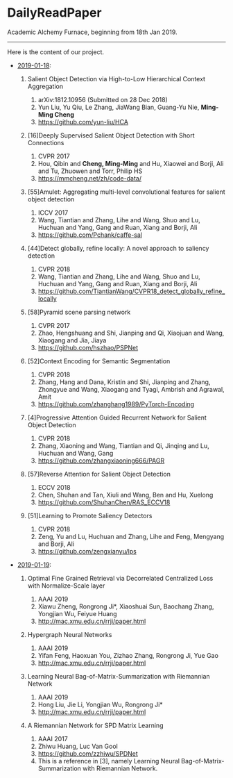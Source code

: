 # DailyReadPaper

Academic Alchemy Furnace, beginning from 18th Jan 2019.
___
Here is the content of our project.


- [2019-01-18](2019/01/18_Fri/Papers.md):  
    1. Salient Object Detection via High-to-Low Hierarchical Context Aggregation
        1. arXiv:1812.10956 (Submitted on 28 Dec 2018)
        2. Yun Liu, Yu Qiu, Le Zhang, JiaWang Bian, Guang-Yu Nie, **Ming-Ming Cheng**
        3. https://github.com/yun-liu/HCA

    2. \[16]Deeply Supervised Salient Object Detection with Short Connections 
        1. CVPR 2017
        2. Hou, Qibin and **Cheng, Ming-Ming** and Hu, Xiaowei and Borji, Ali and Tu, Zhuowen and Torr, Philip HS
        3. https://mmcheng.net/zh/code-data/
        
    3. \[55]Amulet: Aggregating multi-level convolutional features for salient object detection
        1. ICCV 2017
        2. Wang, Tiantian and Zhang, Lihe and Wang, Shuo and Lu, Huchuan and Yang, Gang and Ruan, Xiang and Borji, Ali
        3. https://github.com/Pchank/caffe-sal

    4. \[44]Detect globally, refine locally: A novel approach to saliency detection
        1. CVPR 2018
        2. Wang, Tiantian and Zhang, Lihe and Wang, Shuo and Lu, Huchuan and Yang, Gang and Ruan, Xiang and Borji, Ali
        3. https://github.com/TiantianWang/CVPR18_detect_globally_refine_locally
        
    5. \[58]Pyramid scene parsing network
        1. CVPR 2017
        2. Zhao, Hengshuang and Shi, Jianping and Qi, Xiaojuan and Wang, Xiaogang and Jia, Jiaya
        3. https://github.com/hszhao/PSPNet
        
    6. \[52]Context Encoding for Semantic Segmentation
        1. CVPR 2018
        2. Zhang, Hang and Dana, Kristin and Shi, Jianping and Zhang, Zhongyue and Wang, Xiaogang and Tyagi, Ambrish and Agrawal, Amit
        3. https://github.com/zhanghang1989/PyTorch-Encoding

    7. \[4]Progressive Attention Guided Recurrent Network for Salient Object Detection
        1. CVPR 2018
        2. Zhang, Xiaoning and Wang, Tiantian and Qi, Jinqing and Lu, Huchuan and Wang, Gang
        3. https://github.com/zhangxiaoning666/PAGR    
    
    8. \[57]Reverse Attention for Salient Object Detection
        1. ECCV 2018
        2. Chen, Shuhan and Tan, Xiuli and Wang, Ben and Hu, Xuelong
        3. https://github.com/ShuhanChen/RAS_ECCV18
           
    9. \[51]Learning to Promote Saliency Detectors
        1. CVPR 2018
        2. Zeng, Yu and Lu, Huchuan and Zhang, Lihe and Feng, Mengyang and Borji, Ali
        3. https://github.com/zengxianyu/lps



- [2019-01-19](2019/01/19_Sat/Papers.md):  
    1. Optimal Fine Grained Retrieval via Decorrelated Centralized Loss with Normalize-Scale layer
        1. AAAI 2019
        2. Xiawu Zheng, Rongrong Ji*, Xiaoshuai Sun, Baochang Zhang, Yongjian Wu, Feiyue Huang
        3. http://mac.xmu.edu.cn/rrji/paper.html

    2. Hypergraph Neural Networks
        1. AAAI 2019
        2. Yifan Feng, Haoxuan You, Zizhao Zhang, Rongrong Ji, Yue Gao
        3. http://mac.xmu.edu.cn/rrji/paper.html

    3. Learning Neural Bag-of-Matrix-Summarization with Riemannian Network
        1. AAAI 2019
        2. Hong Liu, Jie Li, Yongjian Wu, Rongrong Ji*
        3. http://mac.xmu.edu.cn/rrji/paper.html

    4. A Riemannian Network for SPD Matrix Learning
        1. AAAI 2017
        2. Zhiwu Huang, Luc Van Gool
        3. https://github.com/zzhiwu/SPDNet
        4. This is a reference in \[3], namely Learning Neural Bag-of-Matrix-Summarization with Riemannian Network.

